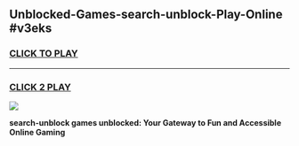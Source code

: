 
## Unblocked-Games-search-unblock-Play-Online #v3eks
<h3>
<a href="https://news.freeplayer.one?title=search-unblock&ref=3">CLICK TO PLAY</a></h3>
<hr>

<h3>
<a href="https://news.freeplayer.one?title=search-unblock&ref=3">CLICK 2 PLAY</a>
  
</h3>

<a href="https://news.freeplayer.one?title=search-unblock&ref=3"><img src="https://clearcache.store/games.png"></a>


**search-unblock games unblocked: Your Gateway to Fun and Accessible Online Gaming**
